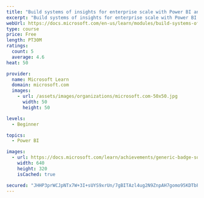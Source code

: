 ```yaml
---
title: "Build systems of insights for enterprise scale with Power BI and Azure"
excerpt: "Build systems of insights for enterprise scale with Power BI and Azure"
webUrl: https://docs.microsoft.com/en-us/learn/modules/build-systems-of-insights-for-enterprise-scale-with-power-bi-azure/
type: course
price: Free
length: PT30M
ratings:
  count: 5
  average: 4.6
heat: 50

provider:
  name: Microsoft Learn
  domain: microsoft.com
  images:
    - url: /assets/images/organizations/microsoft.com-50x50.jpg
      width: 50
      height: 50

levels:
  - Beginner

topics:
  - Power BI

images:
  - url: https://docs.microsoft.com/learn/achievements/generic-badge-social.png
    width: 640
    height: 320
    isCached: true

secured: "JHHP3prWCJpNTx7W+3I+sUYS9xrUn/7gBITAzl4ug2N9ZnpAH7gomo95KDTbPEaywTAnzk0sjK31EiN2+puJSj/CpwJZ0zvC71VAgbuEUqpq/ZL/S9HDpsmeK+RxegIp5X9fUw8Xp1H1a+wjrPZ25Wqql0wrckyFG/ww/xeFknrIUCIeumx3S2gJK2fGTuRk0cSJcljuPdx1cQAXFSvOMK/UfXKarQwUe+3lSgQZySSO9eFzxW+vPIlrGywvLYVcrmKwDDmXIkQbUEc6N9G9VzzM/TXJe/jMjQlXPr2y0+nx3BLMiSba/nwk+qukLRhU4dfvc+Y0JOF2s/5953ESzAA3fAkoaZ38XQ++KS3dVrdLH7LehmL52P0x1jUGs9PlPTGgN0ENVRBakVSNfyXhQI0lW7r03ZbnTnhUNrreppU=;In9T7hce796TMDUcLhWjHg=="
---
```


